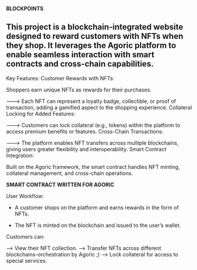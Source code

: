   **BLOCKPOINTS**

  This project is a blockchain-integrated website designed to reward customers with NFTs when they shop. It leverages the Agoric platform to enable seamless interaction with smart contracts and cross-chain capabilities. 
  -------------------------------------------------------------------------

  Key Features:
Customer Rewards with NFTs:

Shoppers earn unique NFTs as rewards for their purchases.

---> Each NFT can represent a loyalty badge, collectible, or proof of transaction, adding a gamified aspect to the shopping experience.
Collateral Locking for Added Features:

---> Customers can lock collateral (e.g., tokens) within the platform to access premium benefits or features.
Cross-Chain Transactions:

---> The platform enables NFT transfers across multiple blockchains, giving users greater flexibility and interoperability.
Smart Contract Integration:

Built on the Agoric framework, the smart contract handles NFT minting, collateral management, and cross-chain operations.

**SMART CONTRACT WRITTEN FOR AGORIC**

User Workflow:
* A customer shops on the platform and earns rewards in the form of NFTs.

* The NFT is minted on the blockchain and issued to the user’s wallet.
  
Customers can:

--> View their NFT collection.
--> Transfer NFTs across different blockchains-orchestration by Agoric ;)
--> Lock collateral for access to special services.
